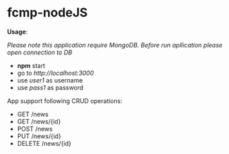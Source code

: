 # fcmp-nodeJS
**Usage**:

  *Please note this application require MongoDB. Before run apllication please open connection to DB*
* **npm** start
* go to *http://localhost:3000*
* use *user1* as username
* use *pass1* as password

App support following CRUD operations:
* GET /news
* GET /news/{id}
* POST /news
* PUT /news/{id}
* DELETE /news/{id} 
